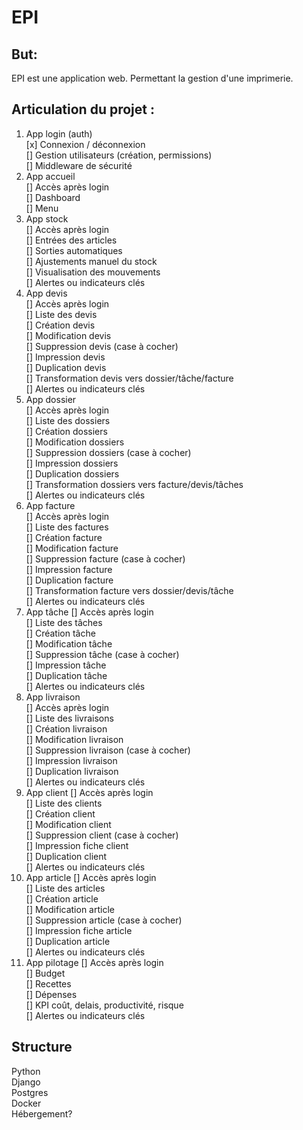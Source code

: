 # EPI
## But:
EPI est une application web. Permettant la gestion d'une imprimerie.
## Articulation du projet :
1. App login (auth)  
[x] Connexion / déconnexion  
[] Gestion utilisateurs (création, permissions)  
[] Middleware de sécurité
2. App accueil  
[] Accès après login  
[] Dashboard  
[] Menu
3. App stock  
[] Accès après login  
[] Entrées des articles  
[] Sorties automatiques  
[] Ajustements manuel du stock  
[] Visualisation des mouvements  
[] Alertes ou indicateurs clés
4. App devis  
[] Accès après login   
[] Liste des devis  
[] Création devis  
[] Modification devis  
[] Suppression devis (case à cocher)  
[] Impression devis   
[] Duplication devis  
[] Transformation devis vers dossier/tâche/facture  
[] Alertes ou indicateurs clés 
5. App dossier  
[] Accès après login   
[] Liste des dossiers  
[] Création dossiers  
[] Modification dossiers  
[] Suppression dossiers (case à cocher)  
[] Impression dossiers   
[] Duplication dossiers  
[] Transformation dossiers vers facture/devis/tâches  
[] Alertes ou indicateurs clés
6. App facture  
[] Accès après login   
[] Liste des factures  
[] Création facture  
[] Modification facture  
[] Suppression facture (case à cocher)  
[] Impression facture   
[] Duplication facture  
[] Transformation facture vers dossier/devis/tâche  
[] Alertes ou indicateurs clés
7. App tâche 
[] Accès après login   
[] Liste des tâches  
[] Création tâche  
[] Modification tâche  
[] Suppression tâche (case à cocher)  
[] Impression tâche   
[] Duplication tâche  
[] Alertes ou indicateurs clés 
8. App livraison  
[] Accès après login   
[] Liste des livraisons  
[] Création livraison  
[] Modification livraison  
[] Suppression livraison (case à cocher)  
[] Impression livraison   
[] Duplication livraison  
[] Alertes ou indicateurs clés  
9. App client 
[] Accès après login   
[] Liste des clients  
[] Création client  
[] Modification client  
[] Suppression client (case à cocher)  
[] Impression fiche client   
[] Duplication client  
[] Alertes ou indicateurs clés  
10. App article
[] Accès après login   
[] Liste des articles  
[] Création article  
[] Modification article  
[] Suppression article (case à cocher)  
[] Impression fiche article   
[] Duplication article  
[] Alertes ou indicateurs clés  
11. App pilotage
[] Accès après login   
[] Budget  
[] Recettes  
[] Dépenses   
[] KPI coût, delais, productivité, risque  
[] Alertes ou indicateurs clés
## Structure
Python  
Django  
Postgres  
Docker  
Hébergement?
